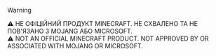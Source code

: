 > [!Warning]
> ⚠️ НЕ ОФІЦІЙНИЙ ПРОДУКТ MINECRAFT. НЕ СХВАЛЕНО ТА НЕ ПОВ'ЯЗАНО З MOJANG АБО MICROSOFT. <br>
> ⚠️ NOT AN OFFICIAL MINECRAFT PRODUCT. NOT APPROVED BY OR ASSOCIATED WITH MOJANG OR MICROSOFT. <br>
